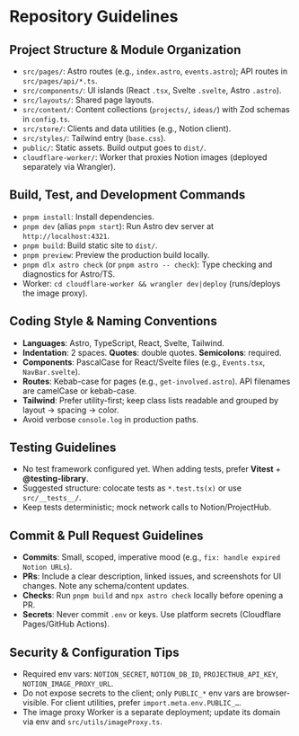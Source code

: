 # Repository Guidelines

## Project Structure & Module Organization
- `src/pages/`: Astro routes (e.g., `index.astro`, `events.astro`); API routes in `src/pages/api/*.ts`.
- `src/components/`: UI islands (React `.tsx`, Svelte `.svelte`, Astro `.astro`).
- `src/layouts/`: Shared page layouts.
- `src/content/`: Content collections (`projects/`, `ideas/`) with Zod schemas in `config.ts`.
- `src/store/`: Clients and data utilities (e.g., Notion client).
- `src/styles/`: Tailwind entry (`base.css`).
- `public/`: Static assets. Build output goes to `dist/`.
- `cloudflare-worker/`: Worker that proxies Notion images (deployed separately via Wrangler).

## Build, Test, and Development Commands
- `pnpm install`: Install dependencies.
- `pnpm dev` (alias `pnpm start`): Run Astro dev server at `http://localhost:4321`.
- `pnpm build`: Build static site to `dist/`.
- `pnpm preview`: Preview the production build locally.
- `pnpm dlx astro check` (or `pnpm astro -- check`): Type checking and diagnostics for Astro/TS.
- Worker: `cd cloudflare-worker && wrangler dev|deploy` (runs/deploys the image proxy).

## Coding Style & Naming Conventions
- **Languages**: Astro, TypeScript, React, Svelte, Tailwind.
- **Indentation**: 2 spaces. **Quotes**: double quotes. **Semicolons**: required.
- **Components**: PascalCase for React/Svelte files (e.g., `Events.tsx`, `NavBar.svelte`).
- **Routes**: Kebab-case for pages (e.g., `get-involved.astro`). API filenames are camelCase or kebab-case.
- **Tailwind**: Prefer utility-first; keep class lists readable and grouped by layout → spacing → color.
- Avoid verbose `console.log` in production paths.

## Testing Guidelines
- No test framework configured yet. When adding tests, prefer **Vitest** + **@testing-library**.
- Suggested structure: colocate tests as `*.test.ts(x)` or use `src/__tests__/`.
- Keep tests deterministic; mock network calls to Notion/ProjectHub.

## Commit & Pull Request Guidelines
- **Commits**: Small, scoped, imperative mood (e.g., `fix: handle expired Notion URLs`).
- **PRs**: Include a clear description, linked issues, and screenshots for UI changes. Note any schema/content updates.
- **Checks**: Run `pnpm build` and `npx astro check` locally before opening a PR.
- **Secrets**: Never commit `.env` or keys. Use platform secrets (Cloudflare Pages/GitHub Actions).

## Security & Configuration Tips
- Required env vars: `NOTION_SECRET`, `NOTION_DB_ID`, `PROJECTHUB_API_KEY`, `NOTION_IMAGE_PROXY_URL`.
- Do not expose secrets to the client; only `PUBLIC_*` env vars are browser-visible. For client utilities, prefer `import.meta.env.PUBLIC_…`.
- The image proxy Worker is a separate deployment; update its domain via env and `src/utils/imageProxy.ts`.
